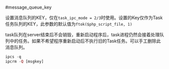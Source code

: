 #message_queue_key

设置消息队列的KEY，仅在`task_ipc_mode = 2/3`时使用。设置的Key仅作为Task任务队列的KEY，此参数的默认值为`ftok($php_script_file, 1)`

task队列在server结束后不会销毁，重新启动程序后，task进程仍然会接着处理队列中的任务。如果不希望程序重新启动后不执行旧的Task任务。可以手工删除此消息队列。

```php
ipcs -q 
ipcrm -Q [msgkey]
```
